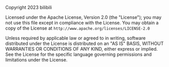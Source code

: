 Copyright 2023 bilibili

Licensed under the Apache License, Version 2.0 (the "License"); 
you may not use this file except in compliance with the License. 
You may obtain a copy of the License at `http://www.apache.org/licenses/LICENSE-2.0`

Unless required by applicable law or agreed to in writing, software
distributed under the License is distributed on an "AS IS" BASIS,
WITHOUT WARRANTIES OR CONDITIONS OF ANY KIND, either express or implied.
See the License for the specific language governing permissions and
limitations under the License.
